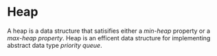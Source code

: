 # Heap

A heap is a data structure that satisifies either a *min-heap* property or a *max-heap property*. Heap is an efficent
data structure for implementing abstract data type *priority queue*.
